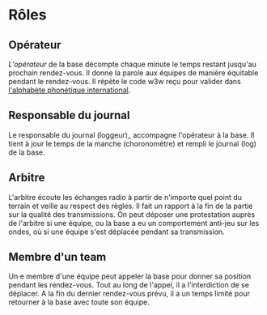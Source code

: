 # Rôles

## Opérateur

_L'opérateur_ de la base décompte chaque minute le temps restant jusqu'au prochain rendez-vous. Il donne la parole aux équipes de manière équitable pendant le rendez-vous. Il répète le code w3w reçu pour valider dans [l'alphabète phonétique international](https://fr.wikipedia.org/wiki/Alphabet_phon%C3%A9tique_de_l%27OTAN).

## Responsable du journal

Le responsable du journal (loggeur)_ accompagne l'opérateur à la base. Il tient à jour le temps de la manche (choronomètre) et rempli le journal (log) de la base.

## Arbitre

L'arbitre écoute les échanges radio à partir de n'importe quel point du terrain et veille au respect des règles. Il fait un rapport à la fin de la partie sur la qualité des transmissions. On peut déposer une protestation auprès de l'arbitre si une équipe, ou la base a eu un comportement anti-jeu sur les ondes, où si une équipe s'est déplacée pendant sa transmission.

## Membre d'un team

Un·e membre d'une équipe peut appeler la base pour donner sa position pendant les rendez-vous. Tout au long de l'appel, il a l'interdiction de se déplacer. A la fin du dernier rendez-vous prévu, il a un temps limité pour retourner à la base avec toute son équipe.
